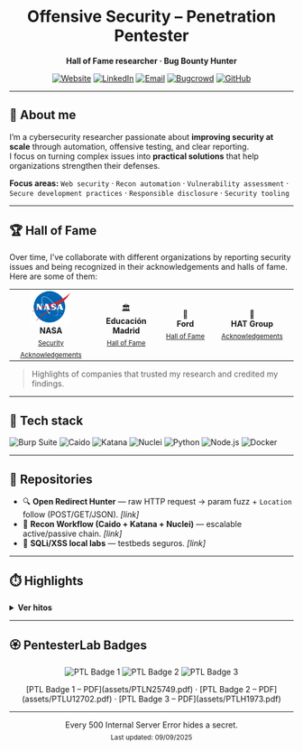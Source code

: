 <!-- Center header -->
<div align="center">

# Offensive Security – Penetration Pentester
**Hall of Fame researcher · Bug Bounty Hunter**

[![Website](https://img.shields.io/badge/Website-Visit-1DA1F2?logo=world&logoColor=white)](YOUR_PORTFOLIO_URL)
[![LinkedIn](https://img.shields.io/badge/LinkedIn-Connect-0A66C2?logo=linkedin&logoColor=white)](YOUR_LINKEDIN_URL)
[![Email](https://img.shields.io/badge/Email-Contact-EA4335?logo=gmail&logoColor=white)](mailto:lucasmontesheredero@gmail.com)
[![Bugcrowd](https://img.shields.io/badge/Bugcrowd-Profile-FF6600?logo=bugcrowd&logoColor=white)](https://bugcrowd.com/h/Montes)
[![GitHub](https://img.shields.io/badge/GitHub-Follow-181717?logo=github&logoColor=white)](https://github.com/LucasM0ntes)

</div>

---

## 👋 About me
I’m a cybersecurity researcher passionate about **improving security at scale** through automation, offensive testing, and clear reporting.  
I focus on turning complex issues into **practical solutions** that help organizations strengthen their defenses.  

**Focus areas:** `Web security` · `Recon automation` · `Vulnerability assessment` · `Secure development practices` · `Responsible disclosure` · `Security tooling`

---

## 🏆 Hall of Fame

Over time, I’ve collaborate with different organizations by reporting security issues and being recognized in their acknowledgements and halls of fame. Here are some of them:

<p align="center">
  <table>
    <tr>
      <td align="center" width="200">
        <img src="https://github.com/LucasM0ntes/LucasM0ntes/blob/main/assets/58429400a6515b1e0ad75acc.png?raw=true" alt="NASA" height="60"><br>
        <b>NASA</b><br>
        <sub><a href="HOF_LINK_NASA">Security Acknowledgements</a></sub>
      </td>
      <td align="center" width="200">
        🏛️<br>
        <b>Educación Madrid</b><br>
        <sub><a href="https://www.educa2.madrid.org/.well-known/halloffame.html">Hall of Fame</a></sub>
      </td>
      <td align="center" width="200">
        🚗<br>
        <b>Ford</b><br>
        <sub><a href="HOF_LINK_FORD">Hall of Fame</a></sub>
      </td>
      <td align="center" width="200">
        💼<br>
        <b>HAT Group</b><br>
        <sub><a href="HOF_LINK_HAT">Acknowledgements</a></sub>
      </td>
    </tr>
  </table>
</p>

> Highlights of companies that trusted my research and credited my findings.

---

## 🧩 Tech stack
![Burp Suite](https://img.shields.io/badge/Burp%20Suite-%20-FF6F3D?logo=burp-suite&logoColor=white)
![Caido](https://img.shields.io/badge/Caido-%20-6C2BD9)
![Katana](https://img.shields.io/badge/Katana-%20-111827)
![Nuclei](https://img.shields.io/badge/Nuclei-%20-0EA5E9)
![Python](https://img.shields.io/badge/Python-%20-3776AB?logo=python&logoColor=white)
![Node.js](https://img.shields.io/badge/Node.js-%20-339933?logo=node.js&logoColor=white)
![Docker](https://img.shields.io/badge/Docker-%20-2496ED?logo=docker&logoColor=white)

---

## 🧰 Repositories
- 🔍 **Open Redirect Hunter** — raw HTTP request → param fuzz + `Location` follow (POST/GET/JSON). _[link]_
- 🧵 **Recon Workflow (Caido + Katana + Nuclei)** — escalable active/passive chain. _[link]_
- 🧪 **SQLi/XSS local labs** — testbeds seguros. _[link]_

---

## ⏱️ Highlights
<details>
  <summary><b>Ver hitos</b></summary>

- **2025** — NASA & Educación Madrid acknowledgements  
- **2025** — Completed all PortSwigger Academy labs  
- **2024** — Built Open Redirect Hunter tool  

</details>

---

## 🏵️ PentesterLab Badges

<p align="center">
  <img alt="PTL Badge 1" src="[assets/ptl-badge-1.png](https://ptl-certs.s3.amazonaws.com/PTLN25749.pdf?X-Amz-Algorithm=AWS4-HMAC-SHA256&X-Amz-Credential=AKIAI5SYYGSB2WKF7OAA%2F20250909%2Fus-east-1%2Fs3%2Faws4_request&X-Amz-Date=20250909T145822Z&X-Amz-Expires=3600&X-Amz-SignedHeaders=host&X-Amz-Signature=f5a098a00c3605995e50e83500ba372fe989fe29634f6ed481bbba772c940141)" height="60" />
  <img alt="PTL Badge 2" src="assets/ptl-badge-2.png" height="60" />
  <img alt="PTL Badge 3" src="assets/ptl-badge-3.png" height="60" />
</p>

<p align="center">
  [PTL Badge 1 – PDF](assets/PTLN25749.pdf) ·
  [PTL Badge 2 – PDF](assets/PTLU12702.pdf) ·
  [PTL Badge 3 – PDF](assets/PTLH1973.pdf)
</p>

---

<p align="center">
  Every 500 Internal Server Error hides a secret.<br>
  <sub>Last updated: 09/09/2025</sub>
</p>
